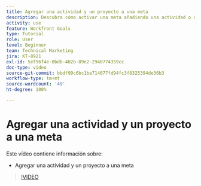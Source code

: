 ```yaml
---
title: Agregar una actividad y un proyecto a una meta
description: Descubra cómo activar una meta añadiendo una actividad o un proyecto en  [!DNL Workfront Goals].
activity: use
feature: Workfront Goals
type: Tutorial
role: User
level: Beginner
team: Technical Marketing
jira: KT-8921
exl-id: 5ef96f4e-8bdb-402b-89e2-2940774359cc
doc-type: video
source-git-commit: bbdf99c6bc1be714077fd94fc3f8325394de36b3
workflow-type: tm+mt
source-wordcount: '49'
ht-degree: 100%

---
```


# Agregar una actividad y un proyecto a una meta

Este vídeo contiene información sobre:

* Agregar una actividad y un proyecto a una meta

>[!VIDEO](https://video.tv.adobe.com/v/3420190/?quality=12&learn=on&enablevpops=1&captions=spa)
